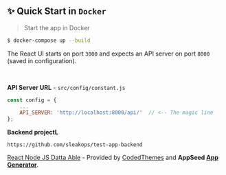 ## ✨ Quick Start in `Docker`

> Start the app in Docker

```bash
$ docker-compose up --build 
```

The React UI starts on port `3000` and expects an API server on port `8000` (saved in configuration).

<br />


**API Server URL** - `src/config/constant.js` 

```javascript
const config = {
    ...
    API_SERVER: 'http://localhost:8000/api/'  // <-- The magic line
};
```

**Backend projectL** 
```
https://github.com/sleakops/test-app-backend

```

[React Node JS Datta Able](https://appseed.us/product/react-node-js-datta-able) - Provided by [CodedThemes](https://codedthemes.com/) and **AppSeed [App Generator](https://appseed.us/app-generator)**.



